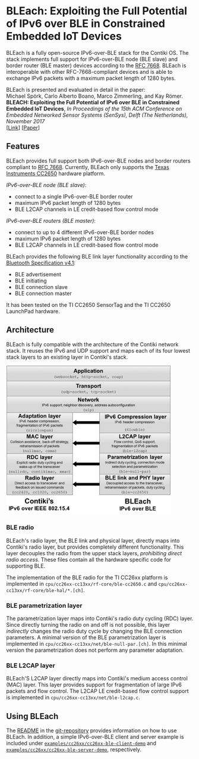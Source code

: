 # BLEach: Exploiting the Full Potential of IPv6 over BLE in Constrained Embedded IoT Devices

BLEach is a fully open-source IPv6-over-BLE stack for the Contiki OS.
The stack implements full support for IPv6-over-BLE node (BLE slave) and border router (BLE master) devices according to the [RFC 7668][rfc7668]. 
BLEach is interoperable with other RFC-7668-compliant devices and is able to exchange IPv6 packets with a maximum packet length of 1280 bytes.

BLEach is presented and evaluated in detail in the paper:<br/>
Michael Spörk, Carlo Alberto Boano, Marco Zimmerling, and Kay Römer. 
**BLEACH: Exploiting the Full Potential of IPv6 over BLE in Constrained Embedded IoT Devices**, 
_In Proceedings of the 15th ACM Conference on Embedded Networked Sensor Systems (SenSys), Delft (The Netherlands), November 2017_ <br/>
\[[Link](http://sensys.acm.org/2017/)\] \[[Paper](http://sensys.acm.org/2017/)\]

## Features
BLEach provides full support both IPv6-over-BLE nodes and border routers compliant to [RFC 7668][rfc7668].
Currently, BLEach only supports the [Texas Instruments CC2650](http://www.ti.com/tool/cc2650stk)  hardware platform.

_IPv6-over-BLE node (BLE slave)_:
 * connect to a single IPv6-over-BLE border router
 * maximum IPv6 packet length of 1280 bytes
 * BLE L2CAP channels in LE credit-based flow control mode
 
_IPv6-over-BLE routers (BLE master)_:
 * connect to up to 4 different IPv6-over-BLE border nodes
 * maximum IPv6 packet length of 1280 bytes
 * BLE L2CAP channels in LE credit-based flow control mode
 
BLEach provides the following BLE link layer functionality according to the [Bluetooth Specification v4.1][bleSpec]:
 * BLE advertisement
 * BLE initiating
 * BLE connection slave
 * BLE connection master
  	
It has been tested on the TI CC2650 SensorTag and the TI CC2650 LaunchPad hardware.

## Architecture

BLEach is fully compatible with the architecture of the Contiki network stack.
It reuses the IPv6 and UDP support and maps each of its four lowest stack layers to an existing layer in Contiki's stack.

<img src="img/BLEach_architecture.png" height="400">


### BLE radio
BLEach's radio layer, the BLE link and physical layer, directly maps into Contiki's radio layer, but provides completely different functionality. This layer decouples the radio from the upper stack layers, _prohibiting direct radio access_.
These files contain all the hardware specific code for supporting BLE.

The implementation of the BLE radio for the TI CC26xx platform is implemented in `cpu/cc26xx-cc13xx/rf-core/ble-cc2650.c`
and `cpu/cc26xx-cc13xx/rf-core/ble-hal/*.[ch]`.

### BLE parametrization layer
The parametrization layer maps into Contiki's radio duty cycling (RDC) layer.
Since directly turning the radio on and off is not possible, this layer _indirectly_ changes the radio duty cycle by changing the BLE connection parameters.
A minimal version of the BLE parametrization layer is implemented in `cpu/cc26xx-cc13xx/net/ble-null-par.[ch]`.
In this minimal version the parametrization does not perform any parameter adaptation.

### BLE L2CAP layer
BLEach'S L2CAP layer directly maps into Contiki's medium access control (MAC) layer.
This layer provides support for fragmentation of large IPv6 packets and flow control.
The L2CAP LE credit-based flow control support is implemented in `cpu/cc26xx-cc13xx/net/ble-l2cap.c`.

## Using BLEach
The [README](https://github.com/spoerk/contiki/blob/master/cpu/cc26xx-cc13xx/net/README.md) in the [git-repository](https://github.com/spoerk/contiki) provides information on how to use BLEach.
In addition, a simple IPv6-over-BLE client and server example is included under [`examples/cc26xx/cc26xx-ble-client-demo`](https://github.com/spoerk/contiki/tree/master/examples/cc26xx/cc26xx-ble-client-demo)
and [`examples/cc26xx/cc26xx-ble-server-demo`](https://github.com/spoerk/contiki/tree/master/examples/cc26xx/cc26xx-ble-server-demo), respectively.


[rfc7668]: https://tools.ietf.org/html/rfc7668
[bleSpec]: https://www.bluetooth.com/specifications/bluetooth-core-specification/legacy-specifications
[bleachWeb]: http://www.iti.tugraz.at/BLEach

